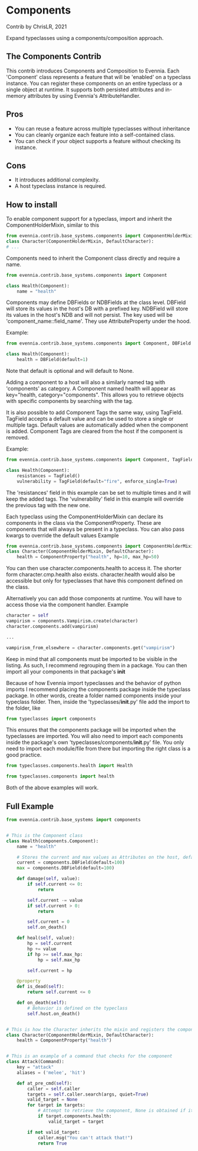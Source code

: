 # Components

Contrib by ChrisLR, 2021

Expand typeclasses using a components/composition approach.

## The Components Contrib

This contrib introduces Components and Composition to Evennia.
Each 'Component' class represents a feature that will be 'enabled' on a typeclass instance.
You can register these components on an entire typeclass or a single object at runtime.
It supports both persisted attributes and in-memory attributes by using Evennia's AttributeHandler.

## Pros
- You can reuse a feature across multiple typeclasses without inheritance
- You can cleanly organize each feature into a self-contained class.
- You can check if your object supports a feature without checking its instance.

## Cons
- It introduces additional complexity.
- A host typeclass instance is required.

## How to install

To enable component support for a typeclass,
import and inherit the ComponentHolderMixin, similar to this
```python
from evennia.contrib.base_systems.components import ComponentHolderMixin
class Character(ComponentHolderMixin, DefaultCharacter):
# ...
```

Components need to inherit the Component class directly and require a name.
```python
from evennia.contrib.base_systems.components import Component

class Health(Component):
    name = "health"
```

Components may define DBFields or NDBFields at the class level.
DBField will store its values in the host's DB with a prefixed key.
NDBField will store its values in the host's NDB and will not persist.
The key used will be 'component_name::field_name'.
They use AttributeProperty under the hood.

Example:
```python
from evennia.contrib.base_systems.components import Component, DBField

class Health(Component):
    health = DBField(default=1)
```

Note that default is optional and will default to None.

Adding a component to a host will also a similarly named tag with 'components' as category.
A Component named health will appear as key="health, category="components".
This allows you to retrieve objects with specific components by searching with the tag.

It is also possible to add Component Tags the same way, using TagField.
TagField accepts a default value and can be used to store a single or multiple tags.
Default values are automatically added when the component is added.
Component Tags are cleared from the host if the component is removed.

Example:
```python
from evennia.contrib.base_systems.components import Component, TagField

class Health(Component):
    resistances = TagField()
    vulnerability = TagField(default="fire", enforce_single=True)
```

The 'resistances' field in this example can be set to multiple times and it will keep the added tags.
The 'vulnerability' field in this example will override the previous tag with the new one.



Each typeclass using the ComponentHolderMixin can declare its components
in the class via the ComponentProperty.
These are components that will always be present in a typeclass.
You can also pass kwargs to override the default values
Example
```python
from evennia.contrib.base_systems.components import ComponentHolderMixin
class Character(ComponentHolderMixin, DefaultCharacter):
    health = ComponentProperty("health", hp=10, max_hp=50)
```

You can then use character.components.health to access it.
The shorter form character.cmp.health also exists.
character.health would also be accessible but only for typeclasses that have
this component defined on the class.

Alternatively you can add those components at runtime.
You will have to access those via the component handler.
Example
```python
character = self
vampirism = components.Vampirism.create(character)
character.components.add(vampirism)

...

vampirism_from_elsewhere = character.components.get("vampirism")
```

Keep in mind that all components must be imported to be visible in the listing.
As such, I recommend regrouping them in a package.
You can then import all your components in that package's __init__

Because of how Evennia import typeclasses and the behavior of python imports
I recommend placing the components package inside the typeclass package.
In other words, create a folder named components inside your typeclass folder.
Then, inside the 'typeclasses/__init__.py' file add the import to the folder, like
```python
from typeclasses import components
```
This ensures that the components package will be imported when the typeclasses are imported.
You will also need to import each components inside the package's own 'typeclasses/components/__init__.py' file.
You only need to import each module/file from there but importing the right class is a good practice.
```python
from typeclasses.components.health import Health
```
```python
from typeclasses.components import health
```
Both of the above examples will work.

## Full Example
```python
from evennia.contrib.base_systems import components


# This is the Component class
class Health(components.Component):
    name = "health"

    # Stores the current and max values as Attributes on the host, defaulting to 100
    current = components.DBField(default=100)
    max = components.DBField(default=100)

    def damage(self, value):
        if self.current <= 0:
            return

        self.current -= value
        if self.current > 0:
            return

        self.current = 0
        self.on_death()

    def heal(self, value):
        hp = self.current
        hp += value
        if hp >= self.max_hp:
            hp = self.max_hp

        self.current = hp

    @property
    def is_dead(self):
        return self.current <= 0

    def on_death(self):
        # Behavior is defined on the typeclass
        self.host.on_death()


# This is how the Character inherits the mixin and registers the component 'health'
class Character(ComponentHolderMixin, DefaultCharacter):
    health = ComponentProperty("health")


# This is an example of a command that checks for the component
class Attack(Command):
    key = "attack"
    aliases = ('melee', 'hit')

    def at_pre_cmd(self):
        caller = self.caller
        targets = self.caller.search(args, quiet=True)
        valid_target = None
        for target in targets:
            # Attempt to retrieve the component, None is obtained if it does not exist.
            if target.components.health:
                valid_target = target

        if not valid_target:
            caller.msg("You can't attack that!")
            return True
```

